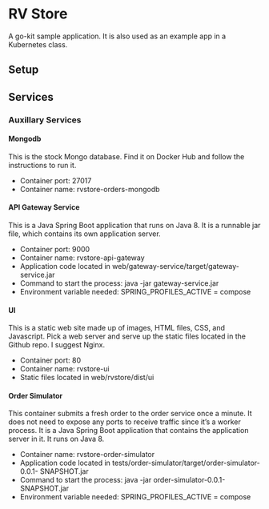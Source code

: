 # RV Store

A go-kit sample application. It is also used as an example app in a Kubernetes class.

## Setup

## Services

### Auxillary Services

#### Mongodb

This is the stock Mongo database. Find it on Docker Hub and follow the instructions to run it.

* Container port: 27017
* Container name: rvstore-orders-mongodb

#### API Gateway Service

This is a Java Spring Boot application that runs on Java 8. It is a runnable jar file, which contains its own application server.

* Container port: 9000
* Container name: rvstore-api-gateway
* Application code located in web/gateway-service/target/gateway-service.jar
* Command to start the process: java -jar gateway-service.jar
* Environment variable needed: SPRING_PROFILES_ACTIVE = compose

#### UI

This is a static web site made up of images, HTML files, CSS, and Javascript. Pick a web server and serve up the static files located in the Github repo. I suggest Nginx.

* Container port: 80
* Container name: rvstore-ui
* Static files located in web/rvstore/dist/ui

#### Order Simulator

This container submits a fresh order to the order service once a minute. It does not need to expose any ports to receive traffic since it’s a worker process. It is a Java Spring Boot application that contains the application server in it. It runs on Java 8.

* Container name: rvstore-order-simulator
* Application code located in tests/order-simulator/target/order-simulator-0.0.1-
SNAPSHOT.jar
* Command to start the process: java -jar order-simulator-0.0.1-SNAPSHOT.jar
* Environment variable needed: SPRING_PROFILES_ACTIVE = compose
